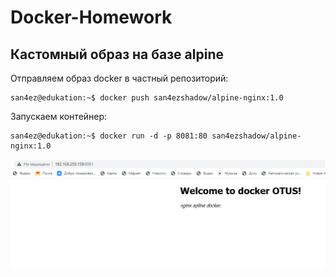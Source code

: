 # Docker-Homework
## Кастомный образ на базе alpine
Отправляем образ docker в частный репозиторий:

````
san4ez@edukation:~$ docker push san4ezshadow/alpine-nginx:1.0
````

Запускаем контейнер:

````
san4ez@edukation:~$ docker run -d -p 8081:80 san4ezshadow/alpine-nginx:1.0
````
![Image alt](https://github.com/AlexSterlev/Docker-Homework/raw/main/images/nginx.PNG)
